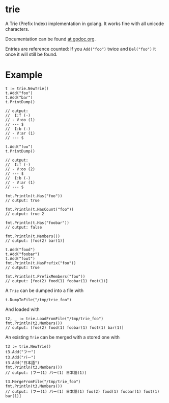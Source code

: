 trie
====

A Trie (Prefix Index) implementation in golang. It works fine with all unicode characters.

Documentation can be found [at godoc.org](http://godoc.org/github.com/fvbock/trie).

Entries are reference counted: If you `Add("foo")` twice and `Del("foo")` it once it will still be found.

Example
=======

	t := trie.NewTrie()
	t.Add("foo")
	t.Add("bar")
	t.PrintDump()

	// output:
	//  I:f (-)
	// - V:oo (1)
	// --- $
	//  I:b (-)
	// - V:ar (1)
	// --- $

	t.Add("foo")
	t.PrintDump()

	// output:
	//  I:f (-)
	// - V:oo (2)
	// --- $
	//  I:b (-)
	// - V:ar (1)
	// --- $

	fmt.Println(t.Has("foo"))
	// output: true

	fmt.Println(t.HasCount("foo"))
	// output: true 2

	fmt.Println(t.Has("foobar"))
	// output: false

	fmt.Println(t.Members())
	// output: [foo(2) bar(1)]

	t.Add("food")
	t.Add("foobar")
	t.Add("foot")
	fmt.Println(t.HasPrefix("foo"))
	// output: true

	fmt.Println(t.PrefixMembers("foo"))
	// output: [foo(2) food(1) foobar(1) foot(1)]


A `Trie` can be dumped into a file with

	t.DumpToFile("/tmp/trie_foo")

And loaded with

	t2, _ := trie.LoadFromFile("/tmp/trie_foo")
	fmt.Println(t2.Members())
	// output: [foo(2) food(1) foobar(1) foot(1) bar(1)]

An existing `Trie` can be merged with a stored one with

	t3 := trie.NewTrie()
	t3.Add("フー")
	t3.Add("バー")
	t3.Add("日本語")
	fmt.Println(t3.Members())
	// output: [フー(1) バー(1) 日本語(1)]

	t3.MergeFromFile("/tmp/trie_foo")
	fmt.Println(t3.Members())
	// output: [フー(1) バー(1) 日本語(1) foo(2) food(1) foobar(1) foot(1) bar(1)]
